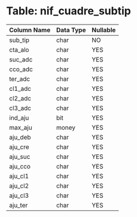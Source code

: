 # Table: nif_cuadre_subtip

| Column Name | Data Type | Nullable |
|-------------|-----------|----------|
| sub_tip | char | NO |
| cta_alo | char | YES |
| suc_adc | char | YES |
| cco_adc | char | YES |
| ter_adc | char | YES |
| cl1_adc | char | YES |
| cl2_adc | char | YES |
| cl3_adc | char | YES |
| ind_aju | bit | YES |
| max_aju | money | YES |
| aju_deb | char | YES |
| aju_cre | char | YES |
| aju_suc | char | YES |
| aju_cco | char | YES |
| aju_cl1 | char | YES |
| aju_cl2 | char | YES |
| aju_cl3 | char | YES |
| aju_ter | char | YES |
